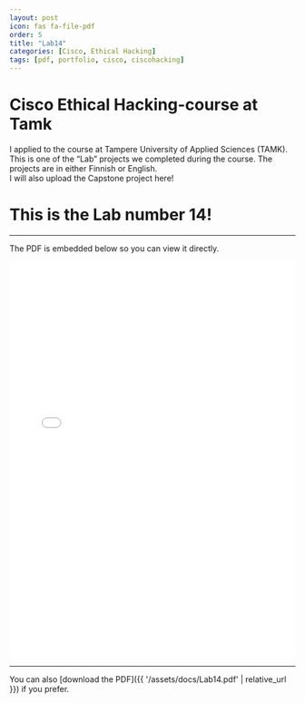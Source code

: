 ```yaml
---
layout: post
icon: fas fa-file-pdf
order: 5
title: "Lab14"
categories: [Cisco, Ethical Hacking]
tags: [pdf, portfolio, cisco, ciscohacking]
---
```


# Cisco Ethical Hacking-course at Tamk

I applied to the course at Tampere University of Applied Sciences (TAMK).  
This is one of the “Lab” projects we completed during the course. The projects are in either Finnish or English.  
I will also upload the Capstone project here!

# This is the Lab number 14!

---

The PDF is embedded below so you can view it directly.

<iframe src="{{ '/assets/docs/Lab14.pdf' | relative_url }}" width="100%" height="700px" style="border:none;"></iframe>

---

You can also [download the PDF]({{ '/assets/docs/Lab14.pdf' | relative_url }}) if you prefer.
